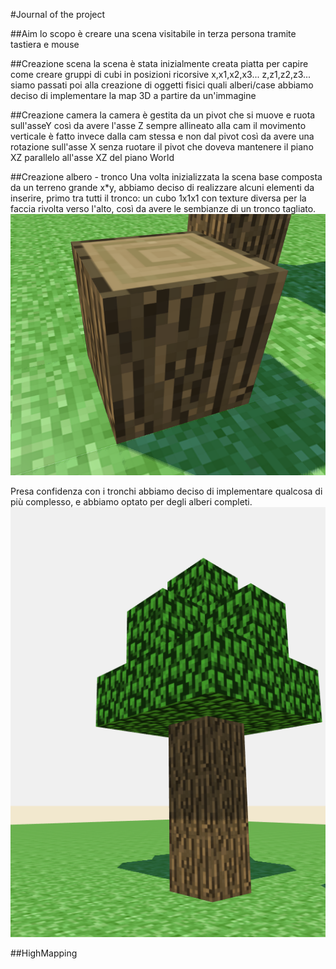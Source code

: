 #Journal of the project

##Aim
lo scopo è creare una scena visitabile in terza persona tramite tastiera e mouse

##Creazione scena
la scena è stata inizialmente creata piatta per capire come creare gruppi di cubi in posizioni ricorsive x,x1,x2,x3... z,z1,z2,z3...
siamo passati poi alla creazione di oggetti fisici quali alberi/case
abbiamo deciso di implementare la map 3D a partire da un'immagine

##Creazione camera
la camera è gestita da un pivot che si muove e ruota sull'asseY così da avere l'asse Z sempre allineato alla cam
il movimento verticale è fatto invece dalla cam stessa e non dal pivot così da avere una rotazione sull'asse X senza ruotare il pivot che doveva mantenere il piano XZ parallelo all'asse XZ del piano World

##Creazione albero - tronco
Una volta inizializzata la scena base composta da un terreno grande x*y, abbiamo deciso di realizzare alcuni
elementi da inserire, primo tra tutti il tronco: un cubo 1x1x1 con texture diversa per la faccia rivolta verso 
l'alto, così da avere le sembianze di un tronco tagliato.
![Image from Minecraft](img/tronco.png)

Presa confidenza con i tronchi abbiamo deciso di implementare qualcosa di più complesso, e abbiamo optato per degli alberi completi.
![Image from Minecraft](img/albero.png)

##HighMapping

